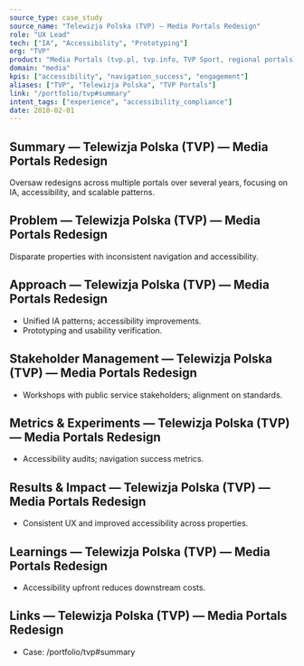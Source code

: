 ```yaml
---
source_type: case_study
source_name: "Telewizja Polska (TVP) — Media Portals Redesign"
role: "UX Lead"
tech: ["IA", "Accessibility", "Prototyping"]
org: "TVP"
product: "Media Portals (tvp.pl, tvp.info, TVP Sport, regional portals)"
domain: "media"
kpis: ["accessibility", "navigation_success", "engagement"]
aliases: ["TVP", "Telewizja Polska", "TVP Portals"]
link: "/portfolio/tvp#summary"
intent_tags: ["experience", "accessibility_compliance"]
date: 2010-02-01
---
```


## Summary — Telewizja Polska (TVP) — Media Portals Redesign
Oversaw redesigns across multiple portals over several years, focusing on IA, accessibility, and scalable patterns.

## Problem — Telewizja Polska (TVP) — Media Portals Redesign
Disparate properties with inconsistent navigation and accessibility.

## Approach — Telewizja Polska (TVP) — Media Portals Redesign
- Unified IA patterns; accessibility improvements.
- Prototyping and usability verification.

## Stakeholder Management — Telewizja Polska (TVP) — Media Portals Redesign
- Workshops with public service stakeholders; alignment on standards.

## Metrics & Experiments — Telewizja Polska (TVP) — Media Portals Redesign
- Accessibility audits; navigation success metrics.

## Results & Impact — Telewizja Polska (TVP) — Media Portals Redesign
- Consistent UX and improved accessibility across properties.

## Learnings — Telewizja Polska (TVP) — Media Portals Redesign
- Accessibility upfront reduces downstream costs.

## Links — Telewizja Polska (TVP) — Media Portals Redesign
- Case: /portfolio/tvp#summary
